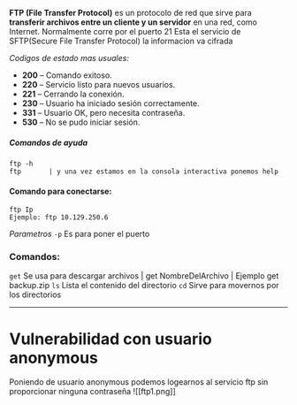 **FTP (File Transfer Protocol)** es un protocolo de red que sirve para **transferir archivos entre un cliente y un servidor** en una red, como Internet.
Normalmente corre por el puerto 21
Esta el servicio de SFTP(Secure File Transfer Protocol) la informacion va cifrada

*Codigos de estado mas usuales:*
- **200** – Comando exitoso.
- **220** – Servicio listo para nuevos usuarios.
- **221** – Cerrando la conexión.
- **230** – Usuario ha iniciado sesión correctamente.
- **331** – Usuario OK, pero necesita contraseña.
- **530** – No se pudo iniciar sesión.

##### Comandos de ayuda
```shell
ftp -h
ftp       | y una vez estamos en la consola interactiva ponemos help
```

#### Comando para conectarse:
```shell
ftp Ip
Ejemplo: ftp 10.129.250.6
```
*Parametros*
`-p` Es para poner el puerto

### Comandos:
`get` Se usa para descargar archivos                |  get NombreDelArchivo | Ejemplo get backup.zip
`ls` Lista el contenido del directorio
`cd` Sirve para movernos por los directorios

-----

# Vulnerabilidad con usuario anonymous
Poniendo de usuario anonymous podemos logearnos al servicio ftp sin proporcionar ninguna contraseña
![[ftp1.png]]